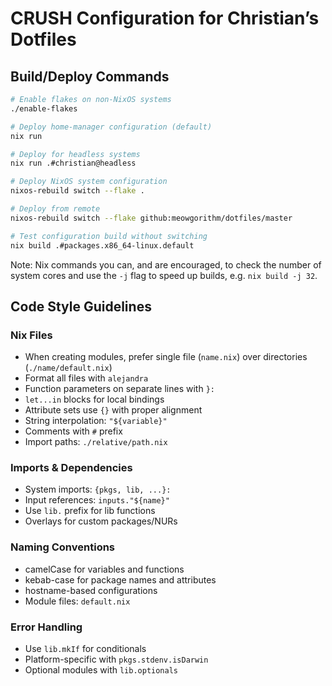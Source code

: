 # CRUSH Configuration for Christian’s Dotfiles

## Build/Deploy Commands

```bash
# Enable flakes on non-NixOS systems
./enable-flakes

# Deploy home-manager configuration (default)
nix run

# Deploy for headless systems
nix run .#christian@headless

# Deploy NixOS system configuration
nixos-rebuild switch --flake .

# Deploy from remote
nixos-rebuild switch --flake github:meowgorithm/dotfiles/master

# Test configuration build without switching
nix build .#packages.x86_64-linux.default
```

Note: Nix commands you can, and are encouraged, to check the number of
system cores and use the `-j` flag to speed up builds, e.g. `nix build -j 32`.

## Code Style Guidelines

### Nix Files

- When creating modules, prefer single file (`name.nix`) over directories (`./name/default.nix`)
- Format all files with `alejandra`
- Function parameters on separate lines with `}:`
- `let...in` blocks for local bindings
- Attribute sets use `{}` with proper alignment
- String interpolation: `"${variable}"`
- Comments with `#` prefix
- Import paths: `./relative/path.nix`

### Imports & Dependencies

- System imports: `{pkgs, lib, ...}:`
- Input references: `inputs."${name}"`
- Use `lib.` prefix for lib functions
- Overlays for custom packages/NURs

### Naming Conventions

- camelCase for variables and functions
- kebab-case for package names and attributes
- hostname-based configurations
- Module files: `default.nix`

### Error Handling

- Use `lib.mkIf` for conditionals
- Platform-specific with `pkgs.stdenv.isDarwin`
- Optional modules with `lib.optionals`
